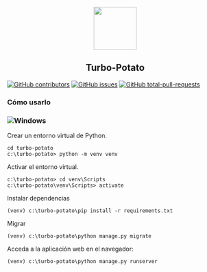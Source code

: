 
<p align="center">
 <kbd>
  <img src="https://user-images.githubusercontent.com/33908299/158191854-45c2fef1-0d19-482a-b539-f3abcd4d14fe.png" width="100" />
 </kbd>
 <h2 align="center">Turbo-Potato</h2>
</p>


 [![GitHub contributors](https://badgen.net/github/contributors/toviaferna/turbo-potato)](https://GitHub.com/toviaferna/turbo-potato/graphs/contributors/) [![GitHub issues](https://badgen.net/github/issues/toviaferna/turbo-potato/)](https://GitHub.com/toviaferna/turbo-potato/issues/) [![GitHub total-pull-requests](https://badgen.net/github/prs/toviaferna/turbo-potato/)](https://GitHub.com/toviaferna/turbo-potato/pull/)

### Cómo usarlo
### ![Windows](https://img.shields.io/badge/Windows-0078D6?style=for-the-badge&logo=windows&logoColor=white)
Crear un entorno virtual de Python.
```
cd turbo-potato
c:\turbo-potato> python -m venv venv
```
Activar el entorno virtual.
```
c:\turbo-potato> cd venv\Scripts
c:\turbo-potato\venv\Scripts> activate
```
Instalar dependencias
```
(venv) c:\turbo-potato\pip install -r requirements.txt
```
Migrar
```
(venv) c:\turbo-potato\python manage.py migrate
```
Acceda a la aplicación web en el navegador:
```
(venv) c:\turbo-potato\python manage.py runserver
```

